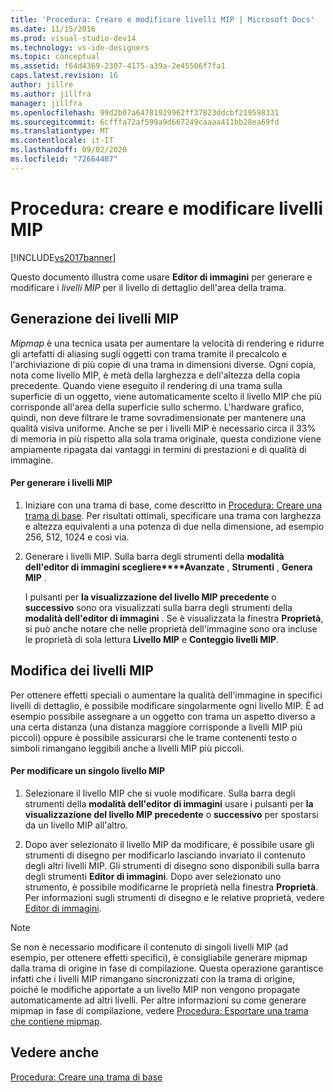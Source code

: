 ```yaml
---
title: 'Procedura: Creare e modificare livelli MIP | Microsoft Docs'
ms.date: 11/15/2016
ms.prod: visual-studio-dev14
ms.technology: vs-ide-designers
ms.topic: conceptual
ms.assetid: f64d4369-2307-4175-a39a-2e45506f7fa1
caps.latest.revision: 16
author: jillre
ms.author: jillfra
manager: jillfra
ms.openlocfilehash: 99d2b07a64781929962ff37823ddcbf219598331
ms.sourcegitcommit: 6cfffa72af599a9d667249caaaa411bb28ea69fd
ms.translationtype: MT
ms.contentlocale: it-IT
ms.lasthandoff: 09/02/2020
ms.locfileid: "72664487"
---
```

# <a name="how-to-create-and-modify-mip-levels"></a>Procedura: creare e modificare livelli MIP
[!INCLUDE[vs2017banner](../includes/vs2017banner.md)]

Questo documento illustra come usare **Editor di immagini** per generare e modificare i *livelli MIP* per il livello di dettaglio dell'area della trama.

## <a name="generating-mip-levels"></a>Generazione dei livelli MIP
 *Mipmap* è una tecnica usata per aumentare la velocità di rendering e ridurre gli artefatti di aliasing sugli oggetti con trama tramite il precalcolo e l'archiviazione di più copie di una trama in dimensioni diverse. Ogni copia, nota come livello MIP, è metà della larghezza e dell'altezza della copia precedente. Quando viene eseguito il rendering di una trama sulla superficie di un oggetto, viene automaticamente scelto il livello MIP che più corrisponde all'area della superficie sullo schermo. L'hardware grafico, quindi, non deve filtrare le trame sovradimensionate per mantenere una qualità visiva uniforme. Anche se per i livelli MIP è necessario circa il 33% di memoria in più rispetto alla sola trama originale, questa condizione viene ampiamente ripagata dai vantaggi in termini di prestazioni e di qualità di immagine.

#### <a name="to-generate-mip-levels"></a>Per generare i livelli MIP

1. Iniziare con una trama di base, come descritto in [Procedura: Creare una trama di base](../designers/how-to-create-a-basic-texture.md). Per risultati ottimali, specificare una trama con larghezza e altezza equivalenti a una potenza di due nella dimensione, ad esempio 256, 512, 1024 e così via.

2. Generare i livelli MIP. Sulla barra degli strumenti della **modalità dell'editor di immagini scegliere****Avanzate** , **Strumenti** , **Genera MIP** .

     I pulsanti per **la visualizzazione del livello MIP precedente** o **successivo** sono ora visualizzati sulla barra degli strumenti della **modalità dell'editor di immagini** . Se è visualizzata la finestra **Proprietà**, si può anche notare che nelle proprietà dell'immagine sono ora incluse le proprietà di sola lettura **Livello MIP** e **Conteggio livelli MIP**.

## <a name="modifying-mip-levels"></a>Modifica dei livelli MIP
 Per ottenere effetti speciali o aumentare la qualità dell'immagine in specifici livelli di dettaglio, è possibile modificare singolarmente ogni livello MIP. È ad esempio possibile assegnare a un oggetto con trama un aspetto diverso a una certa distanza (una distanza maggiore corrisponde a livelli MIP più piccoli) oppure è possibile assicurarsi che le trame contenenti testo o simboli rimangano leggibili anche a livelli MIP più piccoli.

#### <a name="to-modify-an-individual-mip-level"></a>Per modificare un singolo livello MIP

1. Selezionare il livello MIP che si vuole modificare. Sulla barra degli strumenti della **modalità dell'editor di immagini** usare i pulsanti per **la visualizzazione del livello MIP precedente** o **successivo** per spostarsi da un livello MIP all'altro.

2. Dopo aver selezionato il livello MIP da modificare, è possibile usare gli strumenti di disegno per modificarlo lasciando invariato il contenuto degli altri livelli MIP. Gli strumenti di disegno sono disponibili sulla barra degli strumenti **Editor di immagini**. Dopo aver selezionato uno strumento, è possibile modificarne le proprietà nella finestra **Proprietà**. Per informazioni sugli strumenti di disegno e le relative proprietà, vedere [Editor di immagini](../designers/image-editor.md).

> [!NOTE]
> Se non è necessario modificare il contenuto di singoli livelli MIP (ad esempio, per ottenere effetti specifici), è consigliabile generare mipmap dalla trama di origine in fase di compilazione. Questa operazione garantisce infatti che i livelli MIP rimangano sincronizzati con la trama di origine, poiché le modifiche apportate a un livello MIP non vengono propagate automaticamente ad altri livelli. Per altre informazioni su come generare mipmap in fase di compilazione, vedere [Procedura: Esportare una trama che contiene mipmap](../designers/how-to-export-a-texture-that-contains-mipmaps.md).

## <a name="see-also"></a>Vedere anche
 [Procedura: Creare una trama di base](../designers/how-to-create-a-basic-texture.md)
